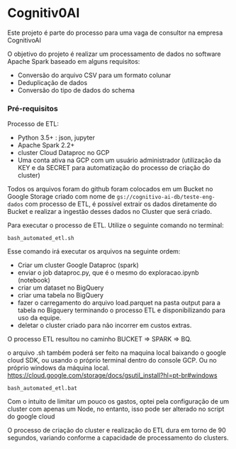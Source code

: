 # Cognitiv0AI

Este projeto é parte do processo para uma vaga de consultor na empresa CognitivoAI

O objetivo do projeto é realizar um processamento de dados no software Apache Spark baseado em alguns requisitos:

- Conversão do arquivo CSV para um formato colunar
- Deduplicação de dados
- Conversão do tipo de dados do schema

### Pré-requisitos

Processo de ETL:
- Python 3.5+ : json, jupyter
- Apache Spark 2.2+
- cluster Cloud Dataproc no GCP
- Uma conta ativa na GCP com um usuário administrador (utilização da KEY e da SECRET para automatização do processo de criação do cluster)

Todos os arquivos foram do github foram colocados em um Bucket no Google Storage criado com nome de `gs://cognitivo-ai-db/teste-eng-dados` com processo de ETL, é possível extrair os dados diretamente do Bucket e realizar a ingestão desses dados no Cluster que será criado.

Para executar o processo de ETL. Utilize o seguinte comando no terminal:
```
bash_automated_etl.sh
```

Esse comando irá executar os arquivos na seguinte ordem:
- Criar um cluster Google Dataproc (spark)
- enviar o job dataproc.py, que é o mesmo do exploracao.ipynb (notebook)
- criar um dataset no BigQuery
- criar uma tabela no BigQuery
- fazer o carregamento do arquivo load.parquet na pasta output para a tabela no Bigquery terminando o processo ETL e disponibilizando para uso da equipe.
- deletar o cluster criado para não incorrer em custos extras.

O processo ETL resultou no caminho BUCKET => SPARK => BQ.

o arquivo .sh também poderá ser feito na maquina local baixando o google cloud SDK, ou usando o próprio terminal dentro do console GCP.
Ou no próprio windows da máquina local.
https://cloud.google.com/storage/docs/gsutil_install?hl=pt-br#windows

```
bash_automated_etl.bat
```

Com o intuito de limitar um pouco os gastos, optei pela configuração de um cluster com apenas um Node, no entanto, isso pode ser alterado no script do google cloud

O processo de criação do cluster e realização do ETL dura em torno de 90 segundos, variando conforme a capacidade de processamento do clusters.